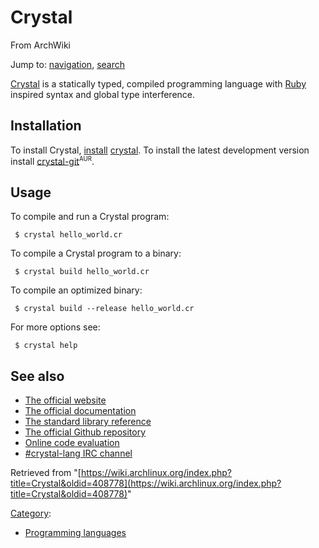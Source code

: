 # Crystal

From ArchWiki

Jump to: [navigation](#column-one), [search](#searchInput)

[Crystal](http://crystal-lang.org) is a statically typed, compiled programming language with [Ruby](/index.php/Ruby "Ruby") inspired syntax and global type interference.

## Installation

To install Crystal, [install](/index.php/Install "Install") [crystal](https://www.archlinux.org/packages/?name=crystal). To install the latest development version install [crystal-git](https://aur.archlinux.org/packages/crystal-git/)<sup><small>AUR</small></sup>.

## Usage

To compile and run a Crystal program:

```
 $ crystal hello_world.cr

```

To compile a Crystal program to a binary:

```
 $ crystal build hello_world.cr

```

To compile an optimized binary:

```
 $ crystal build --release hello_world.cr

```

For more options see:

```
 $ crystal help

```

## See also

*   [The official website](http://crystal-lang.org)
*   [The official documentation](http://crystal-lang.org/docs/)
*   [The standard library reference](http://crystal-lang.org/api/)
*   [The official Github repository](https://github.com/manastech/crystal)
*   [Online code evaluation](http://play.crystal-lang.org/#/cr)
*   [#crystal-lang IRC channel](http://webchat.freenode.net/?channels=#crystal-lang)

Retrieved from "[https://wiki.archlinux.org/index.php?title=Crystal&oldid=408778](https://wiki.archlinux.org/index.php?title=Crystal&oldid=408778)"

[Category](/index.php/Special:Categories "Special:Categories"):

*   [Programming languages](/index.php/Category:Programming_languages "Category:Programming languages")